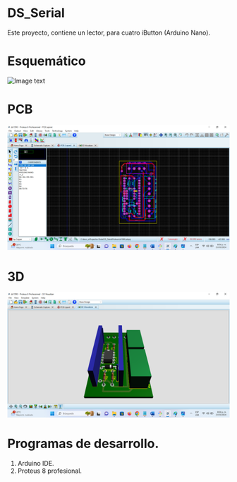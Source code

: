 # DS_Serial
Este proyecto, contiene un lector, para cuatro iButton (Arduino Nano). 

# Esquemático
![Image text](https://github.com/jogonzalez90/DS_Serial/blob/main/DS_serial/Proteus/Esquem%C3%A1tico.png)

# PCB
![Image text](https://github.com/jogonzalez90/DS_Serial/blob/main/DS_serial/Proteus/PCB.png)

# 3D
![Image text](https://github.com/jogonzalez90/DS_Serial/blob/main/DS_serial/Proteus/3D.png)

# Programas de desarrollo.
1. Arduino IDE.
2. Proteus 8 profesional.
